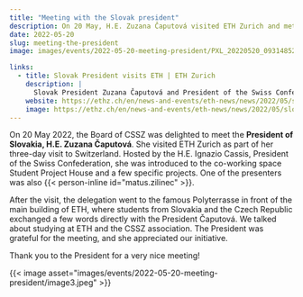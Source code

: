 ```yaml
---
title: "Meeting with the Slovak president"
description: On 20 May, H.E. Zuzana Čaputová visited ETH Zurich and met students of the CSSZ association.
date: 2022-05-20
slug: meeting-the-president
image: images/events/2022-05-20-meeting-president/PXL_20220520_093148528.MP_2.jpg

links:
  - title: Slovak President visits ETH | ETH Zurich
    description: |
      Slovak President Zuzana Čaputová and President of the Swiss Confederation Ignazio Cassis visited ETH Zurich today. The Slovak President is currently on a two-day state visit to Switzerland and made a stop at the university.
    website: https://ethz.ch/en/news-and-events/eth-news/news/2022/05/slovak-president-visits-eth.html
    image: https://ethz.ch/en/news-and-events/eth-news/news/2022/05/slovak-president-visits-eth/_jcr_content/articleLeadImage/image.imageformat.carousel.1681184151.jpg
---
```


On 20 May 2022, the Board of CSSZ was delighted to meet the **President of Slovakia, H.E. Zuzana Čaputová**.
She visited ETH Zurich as part of her three-day visit to Switzerland.
Hosted by the H.E. Ignazio Cassis, President of the Swiss Confederation, she was introduced to the co-working space Student Project House and a few specific projects. One of the presenters was also {{< person-inline id="matus.zilinec" >}}.

After the visit, the delegation went to the famous Polyterrasse in front of the main building of ETH, where students from Slovakia and the Czech Republic exchanged a few words directly with the President Čaputová. We talked about studying at ETH and the CSSZ association. The President was grateful for the meeting, and she appreciated our initiative.

Thank you to the President for a very nice meeting!

{{< image asset="images/events/2022-05-20-meeting-president/image3.jpeg" >}}

